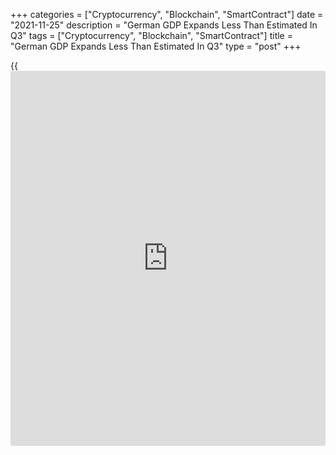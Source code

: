 +++
categories = ["Cryptocurrency", "Blockchain", "SmartContract"]
date = "2021-11-25"
description = "German GDP Expands Less Than Estimated In Q3"
tags = ["Cryptocurrency", "Blockchain", "SmartContract"]
title = "German GDP Expands Less Than Estimated In Q3"
type = "post"
+++

{{<iframe id="large-banner" src="https://www.bounty.group/#slide=24.0" width="100%" height="600" scrolling="no" style="border: 0px solid rgb(216, 221, 230); border-radius: 3px;">}}

The German [economy][1] expanded slightly less than estimated in the
third quarter on weak investment and exports, revised data from Destatis
showed on Thursday.

Gross domestic product grew 1.7 percent sequentially in the third
quarter, instead of 1.8 percent estimated on October 29.

Destatis said the recovery of the German economy thus continued in
summer, after the GDP had grown by 2.0 percent in the second quarter.

The expenditure-side breakdown showed that household spending grew
strongly by 6.2 percent, while government spending fell 2.2 percent in
the third quarter.

Gross fixed capital formation also dropped 2.2 percent from the last
quarter. Investment in machinery and equipment decreased 3.7 percent and
that in construction by 2.3 percent.

Further, foreign trade decreased in the third quarter. Exports and
imports were down 1 percent and 0.6 percent, respectively.

Compared with the fourth quarter of 2019, the quarter before the
[coronavirus][2] crisis began, GDP was 1.1 percent lower.

On a yearly basis, [calendar](https://www.fintechee.com/web-trader/)-adjusted GDP growth eased markedly to 2.5
percent, in line with preliminary estimate, from 10.0 percent in the
second quarter.

On an unadjusted basis, GDP grew 2.5 percent in the third quarter, after
10.4 percent expansion seen in the preceding period. The third quarter
annual figure matched the preliminary estimate.

Early this week, Bundesbank said economic recovery is likely to take a
breather this autumn as the supply chain issues continue to weigh on
industrial output.

Data from Destatis revealed that the number of persons in employment
increased by 267,000, or 0.6 percent from the third quarter of 2020.
Although employment is still below pre-crisis level, a marked upward
trend is observed, the agency added.

For comments and feedback [contact](https://www.playgroundfx.com/contact/): editorial@rtt[news](https://www.letsplayfx.com/blog/forex-news-website/).com

[Economic News][1]

 **What parts of the world are seeing the best (and worst) economic
performances lately? Click[here][3] to check out our [Econ Scorecard][3]
and find out! See up-to-the-moment [ranking](https://www.playgroundfx.com/blog/crypto-exchange-ranking/)s for the best and worst
performers in [GDP][4], [unemployment rate][5], [inflation][3] and much
more.**

   1. www.rtt[news](https://www.letsplayfx.com/blog/forex-news-website/).com/Content/EconomicNews.aspx
   2. www.rtt[news](https://www.letsplayfx.com/blog/forex-news-website/).com/list/coronavirus.aspx
   3. www.rtt[news](https://www.letsplayfx.com/blog/forex-news-website/).com/economic-scorecard/world-rank/CPI/highest-performance.aspx
   4. www.rtt[news](https://www.letsplayfx.com/blog/forex-news-website/).com/economic-scorecard/world-rank/GDP/highest-performance.aspx
   5. www.rtt[news](https://www.letsplayfx.com/blog/forex-news-website/).com/economic-scorecard/world-rank/unemployment-rate/lowest-performance.aspx